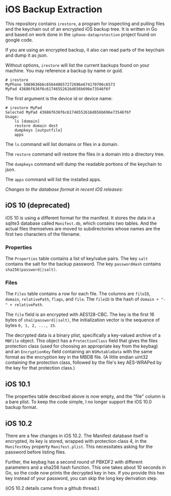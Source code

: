 # iOS Backup Extraction

This repository contains `irestore`, a program for inspecting and pulling files and the keychain out of an encrypted iOS backup tree. It is written in Go and based on work done in the `iphone-dataprotection` project found on google code. 

If you are using an encrypted backup, it also can read parts of the keychain and dump it as json. 

Without options, `irestore` will list the current backups found on your machine. You may reference a backup by name or guid.

```shell
# irestore
MyPhone 5069636b6c656448657272696e674170706c6573
MyPad 43686f636f6c61746552616d656b696e73546f6f
```

The first argument is the device id or device name:

```shell
# irestore MyPad
Selected MyPad 43686f636f6c61746552616d656b696e73546f6f
Usage:
    ls [domain]
    restore domain dest
    dumpkeys [outputfile]
    apps
```

The `ls` command will list domains or files in a domain.

The `restore` command will restore the files in a domain into a directory tree.

The `dumpkeys` command will dump the readable portions of the keychain to json.

The `apps` command will list the installed apps.

_Changes to the database format in recent iOS releases:_

## iOS 10 (deprecated)

iOS 10 is using a different format for the manifest. It stores the data in a sqlite3 database called `Manifest.db`, which contains two tables. And the actual files themselves are moved to subdirectories whose names are the first two characters of the filename.

### Properties

The `Properties` table contains a list of key/value pairs.  The key `salt` contains the salt for the backup password. 
The key `passwordHash` contains `sha256(password||salt)`.

### Files

The `Files` table contains a row for each file. The columns are `fileID`, `domain`, `relativePath`, `flags`, and `file`.  The `fileID` is the hash of `domain + "-" + relativePath`. 

The `file` field is an encrypted with AES128-CBC.  The key is the first 16 bytes of `sha1(password||salt)`, the initialization vector is the sequence of bytes `0, 1, 2, ..., 15`. 

The decrypted data is a binary plist, specifically a key-valued archive of a `MBFile` object.  This object has a `ProtectionClass` field that gives the files protection class (used for choosing an appropriate key from the keybag) and an `EncryptionKey` field containing an `NSMutableData` with the same format as the encryption key in the MBDB file. (A little endian uint32 containing the protection class, followed by the file's key AES-WRAPed by the key for that protection class.)

## iOS 10.1

The properties table described above is now empty, and the "file" column is a bare plist. To keep the code simple, I no longer support the iOS 10.0 
backup format.


## iOS 10.2

There are a few changes in iOS 10.2.  The Manifest database itself is encrypted, its key is stored, wrapped with protection class 4, in the `ManifestKey` property `Manifest.plist`. This necessitates asking for the password before listing files.

Further, the keybag has a second round of PBKDF2 with different parameters and a sha256 hash function. This one takes about 10 seconds in Go, so the code now prints the decrypted key in hex. If you provide this hex key instead of your password, you can skip the long key derivation step.

(iOS 10.2 details came from a github thread.)